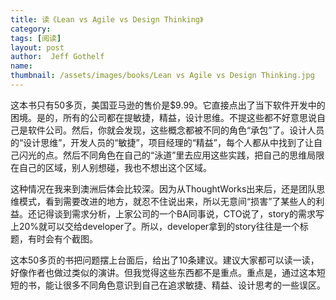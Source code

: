 ```yaml
---
title: 读《Lean vs Agile vs Design Thinking》 
category:  
tags: [阅读]  
layout: post  
author:  Jeff Gothelf
name: 
thumbnail: /assets/images/books/Lean vs Agile vs Design Thinking.jpg
---
```


这本书只有50多页，美国亚马逊的售价是$9.99。它直接点出了当下软件开发中的困境。是的，所有的公司都在提敏捷，精益，设计思维。不提这些都不好意思说自己是软件公司。然后，你就会发现，这些概念都被不同的角色“承包”了。设计人员的“设计思维”，开发人员的“敏捷”，项目经理的“精益”，每个人都从中找到了让自己闪光的点。然后不同角色在自己的“泳道”里去应用这些实践，把自己的思维局限在自己的区域，别人别想碰，我也不想出这个区域。

这种情况在我来到澳洲后体会比较深。因为从ThoughtWorks出来后，还是团队思维模式，看到需要改进的地方，就忍不住说出来，所以无意间“损害”了某些人的利益。还记得谈到需求分析，上家公司的一个BA同事说，CTO说了，story的需求写上20%就可以交给developer了。所以，developer拿到的story往往是一个标题，有时会有个截图。

这本50多页的书把问题摆上台面后，给出了10条建议。建议大家都可以读一读，好像作者也做过类似的演讲。但我觉得这些东西都不是重点。重点是，通过这本短短的书，能让很多不同角色意识到自己在追求敏捷、精益、设计思考的一些误区。



